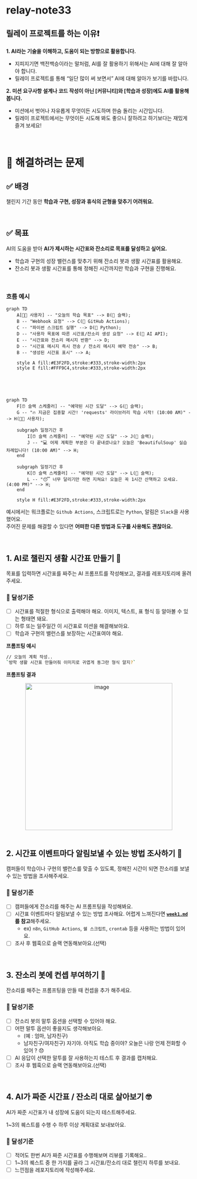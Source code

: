 # relay-note33

## 릴레이 프로젝트를 하는 이유❗️
**1. AI라는 기술을 이해하고, 도움이 되는 방향으로 활용합니다.**  
- 지피지기면 백전백승이라는 말처럼, AI를 잘 활용하기 위해서는 AI에 대해 잘 알아야 합니다.
- 릴레이 프로젝트를 통해 “일단 많이 써 보면서” AI에 대해 알아가 보기를 바랍니다.

**2. 미션 요구사항 설계나 코드 작성이 아닌 [커뮤니티]와 [학습과 성장]에도 AI를 활용해 봅니다.**  
- 미션에서 벗어나 자유롭게 무엇이든 시도하며 한숨 돌리는 시간입니다.  
- 릴레이 프로젝트에서는 무엇이든 시도해 봐도 좋으니 잘하려고 하기보다는 재밌게 즐겨 보세요!  

<br>

# 🎯 해결하려는 문제
## ✅ 배경
챌린지 기간 동안 **학습과 구현, 성장과 휴식의 균형을 맞추기 어려워요.**  

<br>

## ✅ 목표
AI의 도움을 받아 **AI가 제시하는 시간표와 잔소리로 목표를 달성하고 싶어요.**  
- 학습과 구현의 성장 밸런스를 맞추기 위해 잔소리 봇과 생활 시간표를 활용해요.
- 잔소리 봇과 생활 시간표를 통해 정해진 시간까지만 학습과 구현을 진행해요.

<br>

### **흐름 예시**

```mermaid
graph TD
    A[👨‍💻 사용자] -- "오늘의 학습 목표" --> B(💬 슬랙);
    B -- "Webhook 요청" --> C(🤖 GitHub Actions);
    C -- "파이썬 스크립트 실행" --> D(🐍 Python);
    D -- "사용자 목표에 따른 시간표/잔소리 생성 요청" --> E(🧠 AI API);
    E -- "시간표와 잔소리 메시지 반환" --> D;
    D -- "시간표 메시지 즉시 전송 / 잔소리 메시지 예약 전송" --> B;
    B -- "생성된 시간표 표시" --> A;

    style A fill:#E3F2FD,stroke:#333,stroke-width:2px
    style E fill:#FFF9C4,stroke:#333,stroke-width:2px
    
 
```

<br>

```mermaid
graph TD
    F[⏰ 슬랙 스케줄러] -- "예약된 시간 도달" --> G(💬 슬랙);
    G -- "🔥 지금은 집중할 시간! 'requests' 라이브러리 학습 시작! (10:00 AM)" --> H(👨‍💻 사용자);
    
    subgraph 일정기간 후
        I[⏰ 슬랙 스케줄러] -- "예약된 시간 도달" --> J(💬 슬랙);
        J -- "💻 어제 계획한 부분은 다 끝내셨나요? 오늘은 'BeautifulSoup' 실습 차례입니다! (10:00 AM)" --> H;
    end

    subgraph 일정기간 후
        K[⏰ 슬랙 스케줄러] -- "예약된 시간 도달" --> L(💬 슬랙);
        L -- "😴 너무 달리기만 하면 지쳐요! 오늘은 꼭 1시간 산책하고 오세요. (4:00 PM)" --> H;
    end
    
    style H fill:#E3F2FD,stroke:#333,stroke-width:2px
```

예시에서는 워크플로는 `Github Actions`, 스크립트로는 `Python`, 알림은 `Slack`을 사용했어요.  
주어진 문제를 해결할 수 있다면 **어떠한 다른 방법과 도구를 사용해도 괜찮아요.**   

<br>

## 1. AI로 챌린지 생활 시간표 만들기 📅

목표를 입력하면 시간표를 짜주는 AI 프롬프트를 작성해보고, 결과를 레포지토리에 올려주세요.

### 🚀 달성기준

- [ ]  시간표를 적절한 형식으로 출력해야 해요. 이미지, 텍스트, 표 형식 등 알아볼 수 있는 형태면 돼요.
- [ ]  하루 또는 일주일간 이 시간표로 미션을 해결해보아요.
- [ ]  학습과 구현의 밸런스를 보장하는 시간표여야 해요.

**프롬프팅 예시**
```bash
// 오늘의 계획 작성.. 
`방학 생활 시간표 만들어줘 이미지로 귀엽게 동그란 형식 알지?`
```

**프롬프팅 결과**  

<div align=center>
<img width="400" height="400" alt="image" src="https://github.com/user-attachments/assets/fe467ce7-a443-4848-bb73-478b23901ea4" />
</div>


<br>

## 2. 시간표 이벤트마다 알림보낼 수 있는 방법 조사하기 🔔

캠퍼들이 학습이나 구현의 밸런스를 맞출 수 있도록, 정해진 시간이 되면 잔소리를 보낼 수 있는 방법을 조사해주세요.

### **🚀 달성기준**

- [ ]  캠퍼들에게 잔소리를 해주는 AI 프롬프팅을 작성해봐요.
- [ ]  시간표 이벤트마다 알림보낼 수 있는 방법 조사해요. 어렵게 느껴진다면 **[`week1.md`](./week1.md)를 참고**해주세요.  
    - ex) `n8n`, `GitHub Actions`, `쉘 스크립트`, `crontab` 등을 사용하는 방법이 있어요.
- [ ]  조사 후 웹훅으로 슬랙 연동해보아요.(선택)

<br>

## 3. 잔소리 봇에 컨셉 부여하기 👯

잔소리를 해주는 프롬프팅을 만들 때 컨셉을 추가 해주세요.

### **🚀 달성기준**

- [ ]  잔소리 봇의 말투 옵션을 선택할 수 있어야 해요.
- [ ]  어떤 말투 옵션이 좋을지도 생각해보아요.
    - (예 : 엄마, 남자친구)
    - 남자친구/여자친구) 자기야.  아직도 학습 중이야? 오늘은 나랑 언제 전화할 수 있어 ? 😞
- [ ]  AI 응답이 선택한 말투를 잘 사용하는지 테스트 후 결과를 캡처해요.
- [ ]  조사 후 웹훅으로 슬랙 연동해보아요.(선택)

<br>

## 4. AI가 짜준 시간표 / 잔소리 대로 살아보기 🤓

AI가 짜준 시간표가 내 성장에 도움이 되는지 테스트해주세요.

1~3의 퀘스트를 수행 수 하루 이상 계획대로 보내보아요.

### **🚀 달성기준**

- [ ]  적어도 한번 AI가 짜준 시간표를 수행해보며 리뷰를 기록해요..
- [ ]  1~3의 퀘스트 중 한 가지를 골라 그 시간표/잔소리 대로 챌린지 하루를 보내요.
- [ ]  느낀점을 레포지토리에 작성해주세요.
